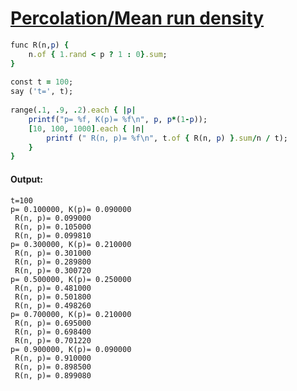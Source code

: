 [1]: http://rosettacode.org/wiki/Percolation/Mean_run_density

# [Percolation/Mean run density][1]

```ruby
func R(n,p) {
    n.of { 1.rand < p ? 1 : 0}.sum;
}
 
const t = 100;
say ('t=', t);
 
range(.1, .9, .2).each { |p|
    printf("p= %f, K(p)= %f\n", p, p*(1-p));
    [10, 100, 1000].each { |n|
        printf (" R(n, p)= %f\n", t.of { R(n, p) }.sum/n / t);
    }
}
```

#### Output:
```
t=100
p= 0.100000, K(p)= 0.090000
 R(n, p)= 0.099000
 R(n, p)= 0.105000
 R(n, p)= 0.099810
p= 0.300000, K(p)= 0.210000
 R(n, p)= 0.301000
 R(n, p)= 0.289800
 R(n, p)= 0.300720
p= 0.500000, K(p)= 0.250000
 R(n, p)= 0.481000
 R(n, p)= 0.501800
 R(n, p)= 0.498260
p= 0.700000, K(p)= 0.210000
 R(n, p)= 0.695000
 R(n, p)= 0.698400
 R(n, p)= 0.701220
p= 0.900000, K(p)= 0.090000
 R(n, p)= 0.910000
 R(n, p)= 0.898500
 R(n, p)= 0.899080
```